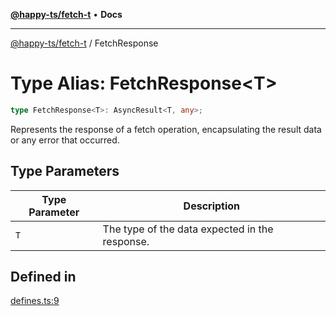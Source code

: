 [**@happy-ts/fetch-t**](../README.md) • **Docs**

***

[@happy-ts/fetch-t](../README.md) / FetchResponse

# Type Alias: FetchResponse\<T\>

```ts
type FetchResponse<T>: AsyncResult<T, any>;
```

Represents the response of a fetch operation, encapsulating the result data or any error that occurred.

## Type Parameters

| Type Parameter | Description |
| ------ | ------ |
| `T` | The type of the data expected in the response. |

## Defined in

[defines.ts:9](https://github.com/JiangJie/fetch-t/blob/d90c4d8dc6d5e11996ad3e2f1da5b1c12e4b5058/src/fetch/defines.ts#L9)

